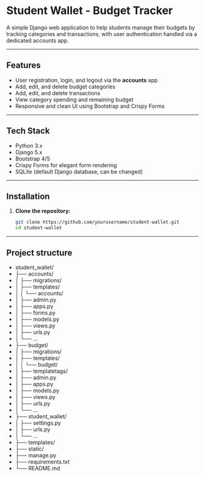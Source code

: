 # Student Wallet - Budget Tracker

A simple Django web application to help students manage their budgets by tracking categories and transactions, with user authentication handled via a dedicated accounts app.

---

## Features

- User registration, login, and logout via the **accounts** app
- Add, edit, and delete budget categories
- Add, edit, and delete transactions
- View category spending and remaining budget
- Responsive and clean UI using Bootstrap and Crispy Forms

---

## Tech Stack

- Python 3.x
- Django 5.x
- Bootstrap 4/5
- Crispy Forms for elegant form rendering
- SQLite (default Django database, can be changed)

---

## Installation

1. **Clone the repository:**

   ```bash
   git clone https://github.com/yourusername/student-wallet.git
   cd student-wallet

---

## Project structure

- student_wallet/
- ├── accounts/
- │   ├── migrations/
- │   ├── templates/
- │   │   └── accounts/
- │   ├── admin.py
- │   ├── apps.py
- │   ├── forms.py
- │   ├── models.py
- │   ├── views.py
- │   ├── urls.py
- │   └── ...
- ├── budget/
- │   ├── migrations/
- │   ├── templates/
- │   │   └── budget/
- │   ├── templatetags/
- │   ├── admin.py
- │   ├── apps.py
- │   ├── models.py
- │   ├── views.py
- │   ├── urls.py
- │   └── ...
- ├── student_wallet/
- │   ├── settings.py
- │   ├── urls.py
- │   └── ...
- ├── templates/
- ├── static/
- ├── manage.py
- ├── requirements.txt
- └── README.md
